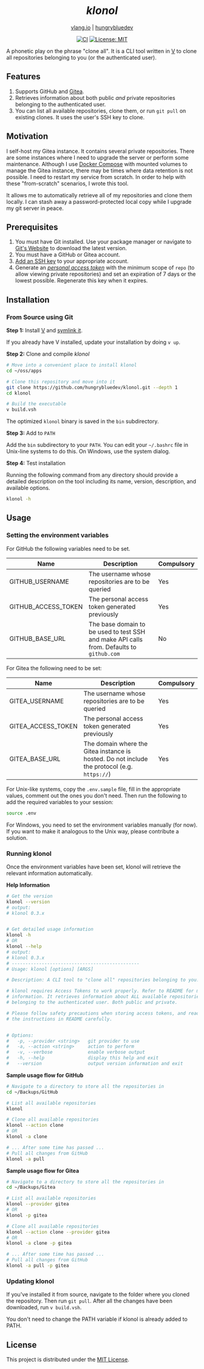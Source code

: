 <div align="center">
<h1><em>klonol</em></h1>

[vlang.io](https://vlang.io) | [hungrybluedev](https://hungrybluedev.in/)

</div>
<div align="center">

[![CI][workflowbadge]][workflowurl]
[![License: MIT][licensebadge]][licenseurl]

</div>

A phonetic play on the phrase "clone all". It is a CLI tool written in
[V](https://vlang.io/) to clone all repositories belonging to you (or the
authenticated user).

## Features

1. Supports GitHub and [Gitea](https://gitea.io/en-us/).
2. Retrieves information about both public _and_ private repositories belonging
   to the authenticated user.
3. You can list all available repositories, clone them, or run `git pull`
   on existing clones. It uses the user's SSH key to clone.

## Motivation

I self-host my Gitea instance. It contains several private repositories. There
are some instances where I need to upgrade the server or perform some
maintenance. Although I use [Docker Compose](https://docs.docker.com/compose/)
with mounted volumes to manage the Gitea instance, there may be times where
data retention is not possible. I need to restart my service from scratch. In
order to help with these "from-scratch" scenarios, I wrote this tool.

It allows me to automatically retrieve all of my repositories and clone them
locally. I can stash away a password-protected local copy while I upgrade my
git server in peace.

## Prerequisites

1. You must have Git installed. Use your package manager or navigate to
   [Git's Website](https://git-scm.com/downloads) to download the latest
   version.
2. You must have a GitHub or Gitea account.
3. [Add an SSH key](https://docs.github.com/en/authentication/connecting-to-github-with-ssh/adding-a-new-ssh-key-to-your-github-account)
   to your appropriate account.
4. Generate an [_personal access token_](https://docs.github.com/en/authentication/keeping-your-account-and-data-secure/creating-a-personal-access-token)
   with the minimum scope of `repo` (to allow viewing private repositories)
   and set an expiration of 7 days or the lowest possible. Regenerate this
   key when it expires.

## Installation

### From Source using Git

**Step 1:** Install
[V](https://github.com/vlang/v/blob/master/doc/docs.md#install-from-source)
and [symlink it](https://github.com/vlang/v#symlinking).

If you already have V installed, update your installation by doing `v up`.

**Step 2:** Clone and compile _klonol_

```bash
# Move into a convenient place to install klonol
cd ~/oss/apps

# Clone this repository and move into it
git clone https://github.com/hungrybluedev/klonol.git --depth 1
cd klonol

# Build the executable
v build.vsh
```

The optimized `klonol` binary is saved in the `bin` subdirectory.

**Step 3:** Add to `PATH`

Add the `bin` subdirectory to your `PATH`. You can edit your `~/.bashrc` file
in Unix-line systems to do this. On Windows, use the system dialog.

**Step 4:** Test installation

Running the following command from any directory should provide a detailed
description on the tool including its name, version, description, and
available options.

```bash
klonol -h
```

## Usage

### Setting the environment variables

For GitHub the following variables need to be set.

| Name                | Description                                                                              | Compulsory |
| ------------------- | ---------------------------------------------------------------------------------------- | ---------- |
| GITHUB_USERNAME     | The username whose repositories are to be queried                                        | Yes        |
| GITHUB_ACCESS_TOKEN | The personal access token generated previously                                           | Yes        |
| GITHUB_BASE_URL     | The base domain to be used to test SSH and make API calls from. Defaults to `github.com` | No         |

For Gitea the following need to be set:

| Name               | Description                                                                                  | Compulsory |
| ------------------ | -------------------------------------------------------------------------------------------- | ---------- |
| GITEA_USERNAME     | The username whose repositories are to be queried                                            | Yes        |
| GITEA_ACCESS_TOKEN | The personal access token generated previously                                               | Yes        |
| GITEA_BASE_URL     | The domain where the Gitea instance is hosted. Do not include the protocol (e.g. `https://`) | Yes        |

For Unix-like systems, copy the `.env.sample` file, fill in the appropriate
values, comment out the ones you don't need. Then run the following to add
the required variables to your session:

```bash
source .env
```

For Windows, you need to set the environment variables manually (for now).
If you want to make it analogous to the Unix way, please contribute a solution.

### Running klonol

Once the environment variables have been set, klonol will retrieve the
relevant information automatically.

**Help Information**

```bash
# Get the version
klonol --version
# output:
# klonol 0.3.x


# Get detailed usage information
klonol -h
# OR
klonol --help
# output:
# klonol 0.3.x
# -----------------------------------------------
# Usage: klonol [options] [ARGS]

# Description: A CLI tool to "clone all" repositories belonging to you.

# klonol requires Access Tokens to work properly. Refer to README for more
# information. It retrieves information about ALL available repositories
# belonging to the authenticated user. Both public and private.

# Please follow safety precautions when storing access tokens, and read
# the instructions in README carefully.


# Options:
#   -p, --provider <string>   git provider to use
#   -a, --action <string>     action to perform
#   -v, --verbose             enable verbose output
#   -h, --help                display this help and exit
#   --version                 output version information and exit

```

**Sample usage flow for GitHub**

```bash
# Navigate to a directory to store all the repositories in
cd ~/Backups/GitHub

# List all available repositories
klonol

# Clone all available repositories
klonol --action clone
# OR
klonol -a clone

# ... After some time has passed ...
# Pull all changes from GitHub
klonol -a pull
```

**Sample usage flow for Gitea**

```bash
# Navigate to a directory to store all the repositories in
cd ~/Backups/Gitea

# List all available repositories
klonol --provider gitea
# OR
klonol -p gitea

# Clone all available repositories
klonol --action clone --provider gitea
# OR
klonol -a clone -p gitea

# ... After some time has passed ...
# Pull all changes from GitHub
klonol -a pull -p gitea
```

### Updating klonol

If you've installed it from source, navigate to the folder where you cloned
the repository. Then run `git pull`. After all the changes have been
downloaded, run `v build.vsh`.

You don't need to change the PATH variable if
klonol is already added to PATH.

## License

This project is distributed under the [MIT License](LICENSE).

[workflowbadge]: https://github.com/hungrybluedev/klonol/actions/workflows/ci.yml/badge.svg
[licensebadge]: https://img.shields.io/badge/License-MIT-blue.svg
[workflowurl]: https://github.com/hungrybluedev/klonol/actions/workflows/ci.yml
[licenseurl]: https://github.com/hungrybluedev/klonol/blob/main/LICENSE
